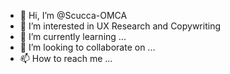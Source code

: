 - 👋 Hi, I’m @Scucca-OMCA
- 👀 I’m interested in UX Research and Copywriting
- 🌱 I’m currently learning ...
- 💞️ I’m looking to collaborate on ...
- 📫 How to reach me ...

<!---
Scucca-OMCA/Scucca-OMCA is a ✨ special ✨ repository because its `README.md` (this file) appears on your GitHub profile.
You can click the Preview link to take a look at your changes.
--->
